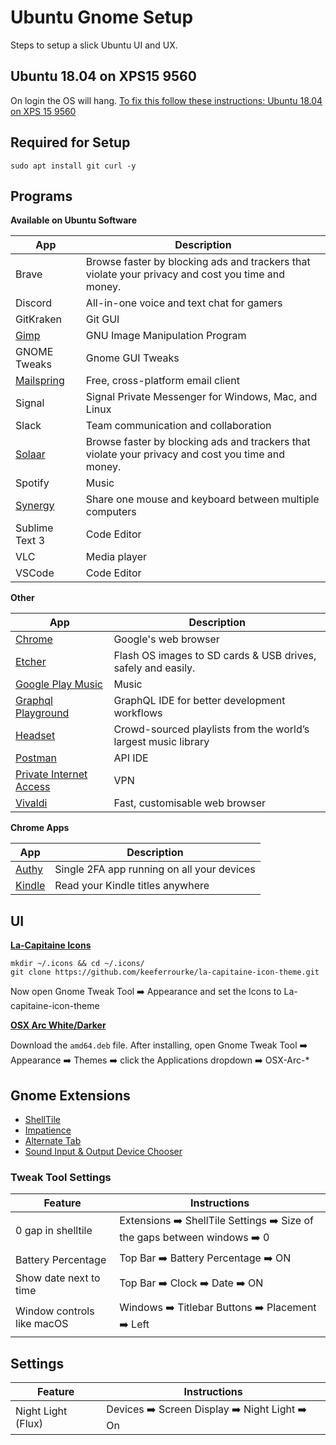 # Ubuntu Gnome Setup
Steps to setup a slick Ubuntu UI and UX.

## Ubuntu 18.04 on XPS15 9560
On login the OS will hang. [To fix this follow these instructions: Ubuntu 18.04 on XPS 15 9560](https://medium.com/@jthegedus/ubuntu-18-04-lts-on-a-dell-xps-db4dcee9a2f9)

## Required for Setup

```shell
sudo apt install git curl -y
```
## Programs

**Available on Ubuntu Software**

|App  |Description  |
|---------|---------|
| Brave | Browse faster by blocking ads and trackers that violate your privacy and cost you time and money. |
| Discord | All-in-one voice and text chat for gamers |
| GitKraken | Git GUI |
| [Gimp](https://www.gimp.org/downloads/) | GNU Image Manipulation Program |
| GNOME Tweaks | Gnome GUI Tweaks |
| [Mailspring](https://getmailspring.com/) | Free, cross-platform email client |
| Signal | Signal Private Messenger for Windows, Mac, and Linux |
| Slack | Team communication and collaboration |
| [Solaar](https://pwr.github.io/Solaar/) | Browse faster by blocking ads and trackers that violate your privacy and cost you time and money. |
| Spotify | Music |
| [Synergy](https://symless.com/synergy) |Share one mouse and keyboard between multiple computers |
| Sublime Text 3 | Code Editor |
| VLC | Media player | 
| VSCode | Code Editor |

**Other**

|App  |Description  |
|---------|---------|
|[Chrome](https://www.google.com.au/chrome/browser/desktop/index.html)     |        Google's web browser |
|[Etcher](https://etcher.io)     |  Flash OS images to SD cards & USB drives, safely and easily.       |
| [Google Play Music](https://www.googleplaymusicdesktopplayer.com/) | Music |
| [Graphql Playground](https://github.com/graphcool/graphql-playground/releases) | GraphQL IDE for better development workflows |
| [Headset](https://headsetapp.co/) | Crowd-sourced playlists from the world’s largest music library |
|[Postman](https://www.getpostman.com/apps)| API IDE |
|[Private Internet Access](https://www.privateinternetaccess.com/pages/client-support/) | VPN |
| [Vivaldi](https://vivaldi.com/download/) | Fast, customisable web browser |



**Chrome Apps**

|App  | Description  |
|---------|---------|
| [Authy](https://chrome.google.com/webstore/detail/authy/gaedmjdfmmahhbjefcbgaolhhanlaolb?hl=en) | Single 2FA app running on all your devices |
| [Kindle](https://chrome.google.com/webstore/detail/kindle-cloud-reader/icdipabjmbhpdkjaihfjoikhjjeneebd?hl=en-US) | Read your Kindle titles anywhere |


## UI
**[La-Capitaine Icons](https://github.com/keeferrourke/la-capitaine-icon-theme#preview)**

```shell
mkdir ~/.icons && cd ~/.icons/
git clone https://github.com/keeferrourke/la-capitaine-icon-theme.git
```
Now open Gnome Tweak Tool :arrow_right: Appearance and set the Icons to La-capitaine-icon-theme

**[OSX Arc White/Darker](https://github.com/LinxGem33/OSX-Arc-Darker/releases/latest/)**

Download the `amd64.deb` file. After installing, open Gnome Tweak Tool :arrow_right: Appearance :arrow_right: Themes :arrow_right: click the Applications dropdown :arrow_right: OSX-Arc-*

## Gnome Extensions
*   [ShellTile](https://extensions.gnome.org/extension/657/shelltile/)
*   [Impatience](https://extensions.gnome.org/extension/277/impatience/)
*   [Alternate Tab](https://extensions.gnome.org/extension/15/alternatetab/)
*   [Sound Input & Output Device Chooser](https://extensions.gnome.org/extension/906/sound-output-device-chooser/)

### Tweak Tool Settings

|Feature  | Instructions  |
|---------|---------|
|0 gap in shelltile     |Extensions :arrow_right: ShellTile Settings :arrow_right: Size of the gaps between windows :arrow_right: 0 |
|Battery Percentage     |Top Bar :arrow_right: Battery Percentage :arrow_right: ON|
|Show date next to time     |Top Bar :arrow_right: Clock :arrow_right: Date :arrow_right: ON         |
| Window controls like macOS | Windows :arrow_right: Titlebar Buttons :arrow_right: Placement :arrow_right: Left |


## Settings

|Feature  |Instructions  |
|---------|---------|
|Night Light (Flux)     |Devices :arrow_right: Screen Display :arrow_right: Night Light :arrow_right: On|
